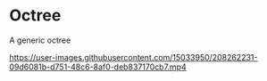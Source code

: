 # Octree
A generic octree

https://user-images.githubusercontent.com/15033950/208262231-09d6081b-d751-48c6-8af0-deb837170cb7.mp4
